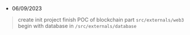 - 06/09/2023

> create init project 
> finish POC of blockchain part ```src/externals/web3```
> begin with database in ```/src/externals/database```